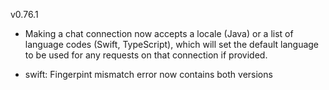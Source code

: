 v0.76.1

- Making a chat connection now accepts a locale (Java) or a list of language codes (Swift, TypeScript), which will set the default language to be used for any requests on that connection if provided.

- swift: Fingerpint mismatch error now contains both versions
